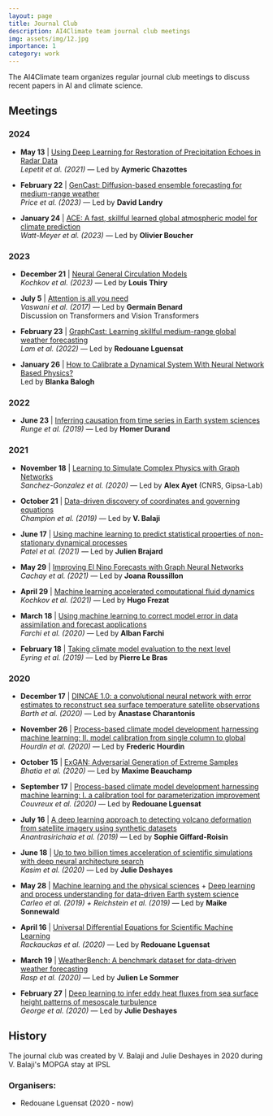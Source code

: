```yaml
---
layout: page
title: Journal Club
description: AI4Climate team journal club meetings
img: assets/img/12.jpg
importance: 1
category: work
---
```


The AI4Climate team organizes regular journal club meetings to discuss recent papers in AI and climate science. 

## Meetings

### 2024

- **May 13** | [Using Deep Learning for Restoration of Precipitation Echoes in Radar Data](https://www.researchgate.net/publication/349458411_Using_Deep_Learning_for_Restoration_of_Precipitation_Echoes_in_Radar_Data)  
  *Lepetit et al. (2021)* — Led by **Aymeric Chazottes**

- **February 22** | [GenCast: Diffusion-based ensemble forecasting for medium-range weather](https://arxiv.org/abs/2312.15796)  
  *Price et al. (2023)* — Led by **David Landry**

- **January 24** | [ACE: A fast, skillful learned global atmospheric model for climate prediction](https://arxiv.org/abs/2310.02074)  
  *Watt-Meyer et al. (2023)* — Led by **Olivier Boucher**

### 2023

- **December 21** | [Neural General Circulation Models](https://arxiv.org/abs/2311.07222)  
  *Kochkov et al. (2023)* — Led by **Louis Thiry**

- **July 5** | [Attention is all you need](https://arxiv.org/abs/1706.03762)  
  *Vaswani et al. (2017)* — Led by **Germain Benard**  
  Discussion on Transformers and Vision Transformers

- **February 23** | [GraphCast: Learning skillful medium-range global weather forecasting](https://arxiv.org/abs/2212.12794)  
  *Lam et al. (2022)* — Led by **Redouane Lguensat**

- **January 26** | [How to Calibrate a Dynamical System With Neural Network Based Physics?](https://agupubs.onlinelibrary.wiley.com/doi/10.1029/2022GL097872)  
  Led by **Blanka Balogh**

### 2022

- **June 23** | [Inferring causation from time series in Earth system sciences](https://www.nature.com/articles/s41467-019-10105-3)  
  *Runge et al. (2019)* — Led by **Homer Durand**

### 2021

- **November 18** | [Learning to Simulate Complex Physics with Graph Networks](http://proceedings.mlr.press/v119/sanchez-gonzalez20a/sanchez-gonzalez20a.pdf)  
  *Sanchez-Gonzalez et al. (2020)* — Led by **Alex Ayet** (CNRS, Gipsa-Lab)

- **October 21** | [Data-driven discovery of coordinates and governing equations](https://www.pnas.org/content/116/45/22445.short)  
  *Champion et al. (2019)* — Led by **V. Balaji**

- **June 17** | [Using machine learning to predict statistical properties of non-stationary dynamical processes](https://aip.scitation.org/doi/10.1063/5.0042598)  
  *Patel et al. (2021)* — Led by **Julien Brajard**

- **May 29** | [Improving El Nino Forecasts with Graph Neural Networks](https://arxiv.org/abs/2104.05089)  
  *Cachay et al. (2021)* — Led by **Joana Roussillon**

- **April 29** | [Machine learning accelerated computational fluid dynamics](https://arxiv.org/abs/2102.01010)  
  *Kochkov et al. (2021)* — Led by **Hugo Frezat**

- **March 18** | [Using machine learning to correct model error in data assimilation and forecast applications](https://arxiv.org/abs/2010.12605)  
  *Farchi et al. (2020)* — Led by **Alban Farchi**

- **February 18** | [Taking climate model evaluation to the next level](https://www.nature.com/articles/s41558-018-0355-y)  
  *Eyring et al. (2019)* — Led by **Pierre Le Bras**

### 2020

- **December 17** | [DINCAE 1.0: a convolutional neural network with error estimates to reconstruct sea surface temperature satellite observations](https://gmd.copernicus.org/articles/13/1609/2020/)  
  *Barth et al. (2020)* — Led by **Anastase Charantonis**

- **November 26** | [Process-based climate model development harnessing machine learning: II. model calibration from single column to global](https://agupubs.onlinelibrary.wiley.com/doi/abs/10.1029/2020MS002225)  
  *Hourdin et al. (2020)* — Led by **Frederic Hourdin**

- **October 15** | [ExGAN: Adversarial Generation of Extreme Samples](https://arxiv.org/pdf/2009.08454v1.pdf)  
  *Bhatia et al. (2020)* — Led by **Maxime Beauchamp**

- **September 17** | [Process-based climate model development harnessing machine learning: I. a calibration tool for parameterization improvement](https://www.essoar.org/doi/10.1002/essoar.10503597.1)  
  *Couvreux et al. (2020)* — Led by **Redouane Lguensat**

- **July 16** | [A deep learning approach to detecting volcano deformation from satellite imagery using synthetic datasets](https://arxiv.org/pdf/1905.07286.pdf)  
  *Anantrasirichaia et al. (2019)* — Led by **Sophie Giffard-Roisin**

- **June 18** | [Up to two billion times acceleration of scientific simulations with deep neural architecture search](https://arxiv.org/pdf/2001.08055.pdf)  
  *Kasim et al. (2020)* — Led by **Julie Deshayes**

- **May 28** | [Machine learning and the physical sciences](https://arxiv.org/abs/1903.10563) + [Deep learning and process understanding for data-driven Earth system science](https://www.nature.com/articles/s41586-019-0912-1)  
  *Carleo et al. (2019) + Reichstein et al. (2019)* — Led by **Maike Sonnewald**

- **April 16** | [Universal Differential Equations for Scientific Machine Learning](https://arxiv.org/pdf/2001.04385.pdf)  
  *Rackauckas et al. (2020)* — Led by **Redouane Lguensat**

- **March 19** | [WeatherBench: A benchmark dataset for data-driven weather forecasting](https://arxiv.org/abs/2002.00469)  
  *Rasp et al. (2020)* — Led by **Julien Le Sommer**

- **February 27** | [Deep learning to infer eddy heat fluxes from sea surface height patterns of mesoscale turbulence](https://eartharxiv.org/erhy2/)  
  *George et al. (2020)* — Led by **Julie Deshayes**

## History

The journal club was created by V. Balaji and Julie Deshayes in 2020 during V. Balaji's MOPGA stay at IPSL

### Organisers:
- Redouane Lguensat (2020 - now)
